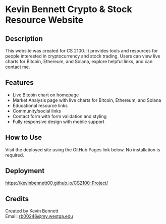 # Kevin Bennett Crypto & Stock Resource Website

## Description
This website was created for CS 2100. It provides tools and resources for people interested in cryptocurrency and stock trading. Users can view live charts for Bitcoin, Ethereum, and Solana, explore helpful links, and can contact me.

## Features
- Live Bitcoin chart on homepage
- Market Analysis page with live charts for Bitcoin, Ethereum, and Solana
- Educational resource links
- Community/social links
- Contact form with form validation and styling
- Fully responsive design with mobile support

## How to Use
Visit the deployed site using the GitHub Pages link below. No installation is required.

## Deployment
https://kevinbennett00.github.io/CS2100-Project/

## Credits
Created by Kevin Bennett  
Email: [rb00246@my.westga.edu](mailto:rb00246@my.westga.edu)

